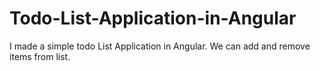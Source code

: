 # Todo-List-Application-in-Angular
I made a simple todo List Application in Angular. We can add and remove items from list. 
